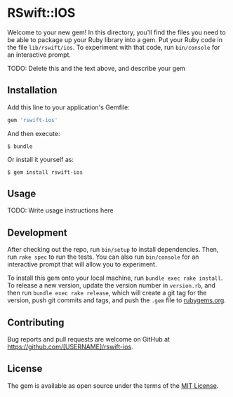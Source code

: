 # RSwift::IOS

Welcome to your new gem! In this directory, you'll find the files you need to be able to package up your Ruby library into a gem. Put your Ruby code in the file `lib/rswift/ios`. To experiment with that code, run `bin/console` for an interactive prompt.

TODO: Delete this and the text above, and describe your gem

## Installation

Add this line to your application's Gemfile:

```ruby
gem 'rswift-ios'
```

And then execute:

    $ bundle

Or install it yourself as:

    $ gem install rswift-ios

## Usage

TODO: Write usage instructions here

## Development

After checking out the repo, run `bin/setup` to install dependencies. Then, run `rake spec` to run the tests. You can also run `bin/console` for an interactive prompt that will allow you to experiment.

To install this gem onto your local machine, run `bundle exec rake install`. To release a new version, update the version number in `version.rb`, and then run `bundle exec rake release`, which will create a git tag for the version, push git commits and tags, and push the `.gem` file to [rubygems.org](https://rubygems.org).

## Contributing

Bug reports and pull requests are welcome on GitHub at https://github.com/[USERNAME]/rswift-ios.


## License

The gem is available as open source under the terms of the [MIT License](http://opensource.org/licenses/MIT).

